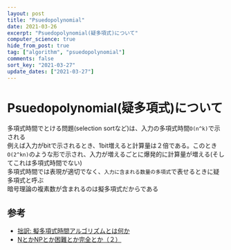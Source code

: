 ```yaml
---
layout: post
title: "Psuedopolynomial"
date: 2021-03-26
excerpt: "Psuedopolynomial(疑多項式)について"
computer_science: true
hide_from_post: true
tag: ["algorithm", "psuedopolynomial"]
comments: false
sort_key: "2021-03-27"
update_dates: ["2021-03-27"]
---
```


# Psuedopolynomial(疑多項式)について
多項式時間でとける問題(selection sortなど)は、入力の多項式時間`O(n^k)`で示される  
例えば入力がbitで示されるとき、1bit増えると計算量は２倍である。このとき`O(2^kn)`のような形で示され、入力が増えるごとに爆発的に計算量が増える(そしてこれは多項式時間でない)  
多項式時間では表現が適切でなく、`入力に含まれる数量の多項式`で表せるときに疑多項式と呼ぶ  
暗号理論の複素数が含まれるのは擬多項式だからである  

## 参考
 - [拙訳: 擬多項式時間アルゴリズムとは何か](https://blog.hellorusk.net/posts/20200113)
 - [NとかNPとか困難とか完全とか（２）](http://techtipshoge.blogspot.com/2011/06/nnp_12.html)
